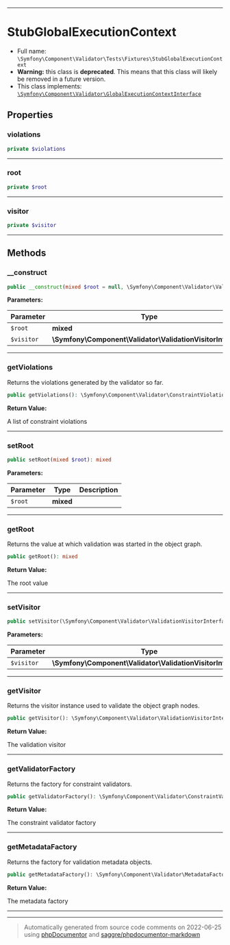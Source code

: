 ***

# StubGlobalExecutionContext





* Full name: `\Symfony\Component\Validator\Tests\Fixtures\StubGlobalExecutionContext`
* **Warning:** this class is **deprecated**. This means that this class will likely be removed in a future version.
* This class implements:
[`\Symfony\Component\Validator\GlobalExecutionContextInterface`](../../GlobalExecutionContextInterface.md)



## Properties


### violations



```php
private $violations
```






***

### root



```php
private $root
```






***

### visitor



```php
private $visitor
```






***

## Methods


### __construct



```php
public __construct(mixed $root = null, \Symfony\Component\Validator\ValidationVisitorInterface $visitor = null): mixed
```








**Parameters:**

| Parameter | Type | Description |
|-----------|------|-------------|
| `$root` | **mixed** |  |
| `$visitor` | **\Symfony\Component\Validator\ValidationVisitorInterface** |  |




***

### getViolations

Returns the violations generated by the validator so far.

```php
public getViolations(): \Symfony\Component\Validator\ConstraintViolationListInterface
```









**Return Value:**

A list of constraint violations



***

### setRoot



```php
public setRoot(mixed $root): mixed
```








**Parameters:**

| Parameter | Type | Description |
|-----------|------|-------------|
| `$root` | **mixed** |  |




***

### getRoot

Returns the value at which validation was started in the object graph.

```php
public getRoot(): mixed
```









**Return Value:**

The root value



***

### setVisitor



```php
public setVisitor(\Symfony\Component\Validator\ValidationVisitorInterface $visitor): mixed
```








**Parameters:**

| Parameter | Type | Description |
|-----------|------|-------------|
| `$visitor` | **\Symfony\Component\Validator\ValidationVisitorInterface** |  |




***

### getVisitor

Returns the visitor instance used to validate the object graph nodes.

```php
public getVisitor(): \Symfony\Component\Validator\ValidationVisitorInterface
```









**Return Value:**

The validation visitor



***

### getValidatorFactory

Returns the factory for constraint validators.

```php
public getValidatorFactory(): \Symfony\Component\Validator\ConstraintValidatorFactoryInterface
```









**Return Value:**

The constraint validator factory



***

### getMetadataFactory

Returns the factory for validation metadata objects.

```php
public getMetadataFactory(): \Symfony\Component\Validator\MetadataFactoryInterface
```









**Return Value:**

The metadata factory



***


***
> Automatically generated from source code comments on 2022-06-25 using [phpDocumentor](http://www.phpdoc.org/) and [saggre/phpdocumentor-markdown](https://github.com/Saggre/phpDocumentor-markdown)
